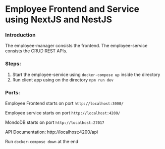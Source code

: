 # Employee Frontend and Service using NextJS and NestJS

### Introduction
The employee-manager consists the frontend.
The employee-service consists the CRUD REST APIs.

### Steps: 
1. Start the employee-service using `docker-compose up` inside the directory
2. Run client app using on the directory `npm run dev`

### Ports:
Employee Frontend starts on port `http://localhost:3000/`

Employee service starts on port `http://localhost:4200/`

MondoDB starts on port `http://localhost:27017`

API Documentation: http://localhost:4200/api

Run `docker-compose down` at the end